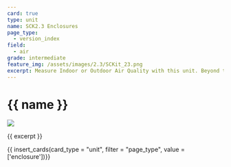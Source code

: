 ```yaml
---
card: true
type: unit
name: SCK2.3 Enclosures
page_type:
  - version_index
field:
  - air
grade: intermediate
feature_img: /assets/images/2.3/SCKit_23.png
excerpt: Measure Indoor or Outdoor Air Quality with this unit. Beyond the metrics from the kit, it can measure CO2 with a very reliable CO2 sensor!
---
```


# {{ name }}

![]({{feature_img}})

{{ excerpt }}

{{ insert_cards(card_type = "unit", filter = "page_type", value = ['enclosure'])}}

<!--[SCK2.3](SCK2.3_SEN5X/3D_printed_frog_box)-->
